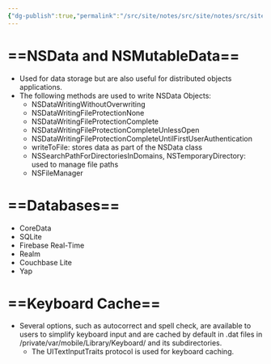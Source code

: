 ```yaml
---
{"dg-publish":true,"permalink":"/src/site/notes/src/site/notes/src/site/notes/src/site/notes/main/cs/owasp-mastg/i-os-data-storage/"}
---
```







# ==NSData and NSMutableData==

- Used for data storage but are also useful for distributed objects applications.
- The following methods are used to write NSData Objects:
    - NSDataWritingWithoutOverwriting
    - NSDataWritingFileProtectionNone
    - NSDataWritingFileProtectionComplete
    - NSDataWritingFileProtectionCompleteUnlessOpen
    - NSDataWritingFileProtectionCompleteUntilFirstUserAuthentication
    - writeToFile: stores data as part of the NSData class
    - NSSearchPathForDirectoriesInDomains, NSTemporaryDirectory: used to manage file paths
    - NSFileManager

# ==Databases==

- CoreData
- SQLite
- Firebase Real-Time
- Realm
- Couchbase Lite
- Yap

# ==Keyboard Cache==

- Several options, such as autocorrect and spell check, are available to users to simplify keyboard input and are cached by default in .dat files in /private/var/mobile/Library/Keyboard/ and its subdirectories.
    - The UITextInputTraits protocol is used for keyboard caching.